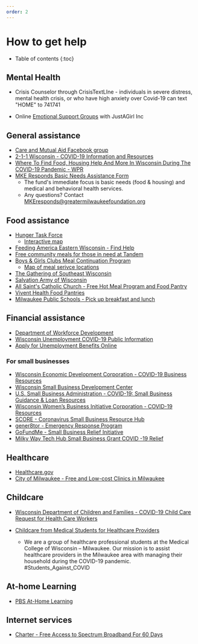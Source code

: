 ```yaml
---
order: 2
---
```


# How to get help

* Table of contents
{:toc}

## Mental Health

* Crisis Counselor through CrisisTextLIne - individuals in severe distress, mental health crisis, or who have high anxiety over Covid-19 can text "HOME" to 741741

* Online [Emotional Support Groups](https://forms.gle/JgvQ7BdV4N5wgmpw8) with JustAGirl Inc

## General assistance

* [Care and Mutual Aid Facebook group](https://www.facebook.com/Milwaukee-Community-Care-and-Mutual-Aid-100810858225006/)
* [2-1-1 Wisconsin - COVID-19 Information and Resources](https://211wisconsin.communityos.org/coronavirus)
* [Where To Find Food, Housing Help And More In Wisconsin During The COVID-19 Pandemic - WPR](https://www.wpr.org/where-find-food-housing-help-and-more-wisconsin-during-covid-19-pandemic)
* [MKE Responds Basic Needs Assistance Form](https://t.co/R5f4KZzbPp?amp=1)
  - The fund's immediate focus is basic needs (food & housing) and medical and behavioral health services. 
  - Any questions? Contact MKEresponds@greatermilwaukeefoundation.org

## Food assistance

* [Hunger Task Force](https://www.hungertaskforce.org/what-we-do/get-help-now-covid-19/)
  * [Interactive map](https://www.google.com/maps/d/u/0/viewer?mid=1ZZJSmpJNj4dVUszEuHnX3-w5vjj_bhAB&ll=43.05231163077368%2C-87.90688322141955&z=12)
* [Feeding America Eastern Wisconsin - Find Help](https://feedingamericawi.org/how-feeding-america-eastern-wisconsin-is-responding-to-the-coronavirus/#Find_Help)
* [Free community meals for those in need at Tandem](https://www.facebook.com/tandemmke/)
* [Boys & Girls Clubs Meal Continuation Program](https://www.bgcmilwaukee.org/meal-continuation-program/)
  * [Map of meal serivce locations](https://www.google.com/maps/d/u/0/viewer?mid=146yaM6fFlXIqzlQdVg9yrNtxDA8dJuhm&ll=43.0497510116405,-87.94089702082476&z=11)
* [The Gathering of Southeast Wisconsin](http://www.thegatheringwis.org/blog//meal-program-happenings)
* [Salvation Army of Wisconsin](http://www.salvationarmywi.org/wum/news/responding-to-the-coronavirus-keeping-our-communities-safe)
* [All Saint's Catholic Church - Free Hot Meal Program and Food Pantry ](https://allsaintsmke.org/outreach-ministries/)
* [Vivent Health Food Pantries](https://viventhealth.org/coronavirus/)
* [Milwaukee Public Schools - Pick up breakfast and lunch](https://mps.milwaukee.k12.wi.us/News/MPS-offers-packaged-meals-for-students-during-school-closure.htm)

## Financial assistance

* [Department of Workforce Development](https://dwd.wisconsin.gov/covid19/)
* [Wisconsin Unemployment COVID-19 Public Information](https://dwd.wisconsin.gov/covid19/public/ui.htm)
* [Apply for Unemployment Benefits Online](https://dwd.wisconsin.gov/uiben/apply/)

### For small businesses

* [Wisconsin Economic Development Corporation - COVID-19 Business Resources](https://wedc.org/programs-and-resources/covid-19-response/)
* [Wisconsin Small Business Development Center](https://wisconsinsbdc.org/services/covid-19/)
* [U.S. Small Business Administration - COVID-19: Small Business Guidance & Loan Resources](https://www.sba.gov/page/coronavirus-covid-19-small-business-guidance-loan-resources)
* [Wisconsin Women’s Business Initiative Corporation - COVID-19 Resources](https://www.wwbic.com/covid-19-resources/)
* [SCORE - Coronavirus Small Business Resource Hub](https://www.score.org/coronavirus)
* [gener8tor - Emergency Response Program](https://www.gener8tor.com/emergency-response-program)
* [GoFundMe - Small Business Relief Initiative](https://www.gofundme.com/small-business-relief-fundraisers)
* [Milky Way Tech Hub Small Business Grant COVID -19 Relief](https://docs.google.com/forms/d/e/1FAIpQLScAbYruE8qGs24plI-6S72lp4Eem_RpmY1Nx19kzX4g7gfulQ/viewform)

## Healthcare

* [Healthcare.gov](https://www.healthcare.gov/)
* [City of Milwaukee - Free and Low-cost Clinics in Milwaukee](https://city.milwaukee.gov/health/medassist/health/free-and-Lowcost-Clinics-in-Milwaukee)

## Childcare

* [Wisconsin Department of Children and Families - COVID-19 Child Care Request for Health Care Workers ](https://childcarefinder.wisconsin.gov/EmergencyRequest.aspx)

* [Childcare from Medical Students for Healthcare Providers](http://milwcovidsitter.com)
  - We are a group of healthcare professional students at the Medical College of Wisconsin – Milwaukee. Our mission is to assist healthcare providers in the Milwaukee area with managing their household during the COVID-19 pandemic. #Students_Against_COVID

## At-home Learning

* [PBS At-Home Learning](https://pbswisconsin.org/at-home-learning/)

## Internet services

* [Charter - Free Access to Spectrum Broadband For 60 Days](https://corporate.charter.com/newsroom/charter-to-offer-free-access-to-spectrum-broadband-and-wifi-for-60-days-for-new-K12-and-college-student-households-and-more)
